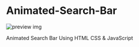 # Animated-Search-Bar

![preview img](/preview.png)

Animated Search Bar Using HTML CSS &amp; JavaScript
